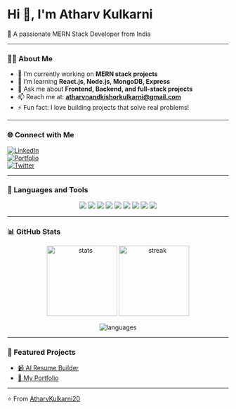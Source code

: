 # Hi 👋, I'm Atharv Kulkarni  
🌱 A passionate MERN Stack Developer from India  

---

### 👨‍💻 About Me
- 🔭 I’m currently working on **MERN stack projects**  
- 🌱 I’m learning **React.js, Node.js, MongoDB, Express**  
- 💬 Ask me about **Frontend, Backend, and full-stack projects**  
- 📫 Reach me at: **atharvnandkishorkulkarni@gmail.com**  
- ⚡ Fun fact: I love building projects that solve real problems!  

---

### 🌐 Connect with Me
[![LinkedIn](https://img.shields.io/badge/LinkedIn-blue?logo=linkedin&logoColor=white)](https://www.linkedin.com/in/atharvkulkarni20/)  
[![Portfolio](https://img.shields.io/badge/Portfolio-000?logo=vercel&logoColor=white)](https://atharvkulkarni.info/)  
[![Twitter](https://img.shields.io/badge/Twitter-1DA1F2?logo=twitter&logoColor=white)](https://x.com/Atharv_020)  

---

### 🚀 Languages and Tools  

<p align="center">
  <img src="https://img.shields.io/badge/HTML5-E34F26?style=for-the-badge&logo=html5&logoColor=white" />
  <img src="https://img.shields.io/badge/CSS3-1572B6?style=for-the-badge&logo=css3&logoColor=white" />
  <img src="https://img.shields.io/badge/JavaScript-F7DF1E?style=for-the-badge&logo=javascript&logoColor=black" />
  <img src="https://img.shields.io/badge/React-61DAFB?style=for-the-badge&logo=react&logoColor=black" />
  <img src="https://img.shields.io/badge/Node.js-339933?style=for-the-badge&logo=node.js&logoColor=white" />
  <img src="https://img.shields.io/badge/Express.js-000000?style=for-the-badge&logo=express&logoColor=white" />
  <img src="https://img.shields.io/badge/MongoDB-47A248?style=for-the-badge&logo=mongodb&logoColor=white" />
  <img src="https://img.shields.io/badge/Git-F05032?style=for-the-badge&logo=git&logoColor=white" />
  <img src="https://img.shields.io/badge/GitHub-181717?style=for-the-badge&logo=github&logoColor=white" />
</p>

---

### 📊 GitHub Stats  
<p align="center">
  <img src="https://github-readme-stats.vercel.app/api?username=AtharvKulkarni20&show_icons=true&theme=dark" alt="stats" height="160"/>
  <img src="https://streak-stats.demolab.com?user=AtharvKulkarni20&theme=dark&hide_border=true" alt="streak" height="160"/>
</p>

<p align="center">
  <img src="https://github-readme-stats.vercel.app/api/top-langs/?username=AtharvKulkarni20&layout=compact&theme=dark" alt="languages" />
</p>

---

### 🚀 Featured Projects
- [📹 AI Resume Builder](https://github.com/AtharvKulkarni20/AI-Resume-Builder)  
- [🔗 My Portfolio](https://github.com/AtharvKulkarni20/Portfolio_Atharv)  

---

⭐️ From [AtharvKulkarni20](https://github.com/AtharvKulkarni20)  
